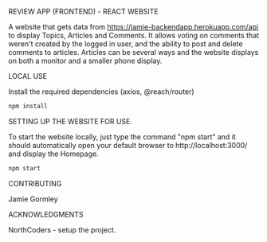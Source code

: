 REVIEW APP (FRONTEND) - REACT WEBSITE

A website that gets data from https://jamie-backendapp.herokuapp.com/api to display Topics, Articles and Comments. It allows voting on comments that weren't created by the logged in user, and the ability to post and delete comments to articles. Articles can be several ways and the website displays on both a monitor and a smaller phone display.

LOCAL USE

Install the required dependencies (axios, @reach/router)

```bash
npm install
```

SETTING UP THE WEBSITE FOR USE.

To start the website locally, just type the command "npm start" and it should automatically open your default browser to http://localhost:3000/ and display the Homepage.

```bash
npm start
```

CONTRIBUTING

Jamie Gormley

ACKNOWLEDGMENTS

NorthCoders - setup the project.
